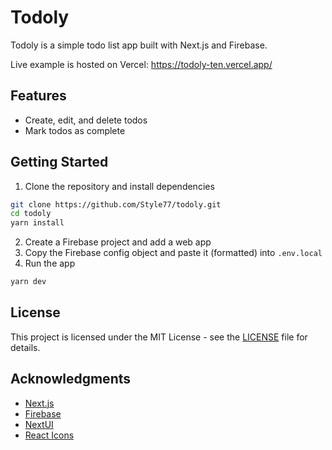 # Todoly
Todoly is a simple todo list app built with Next.js and Firebase.

Live example is hosted on Vercel: https://todoly-ten.vercel.app/

## Features
- Create, edit, and delete todos
- Mark todos as complete

## Getting Started
1. Clone the repository and install dependencies
```bash
git clone https://github.com/Style77/todoly.git
cd todoly
yarn install
```
2. Create a Firebase project and add a web app
3. Copy the Firebase config object and paste it (formatted) into `.env.local`
4. Run the app
```bash
yarn dev
```

## License
This project is licensed under the MIT License - see the [LICENSE](LICENSE) file for details.

## Acknowledgments
- [Next.js](https://nextjs.org/)
- [Firebase](https://firebase.google.com/)
- [NextUI](https://nextui.org/)
- [React Icons](https://react-icons.github.io/react-icons/)